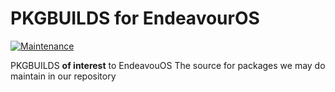 # PKGBUILDS for EndeavourOS 

[![Maintenance](https://img.shields.io/maintenance/yes/2020.svg)]()

PKGBUILDS **of interest** to EndeavouOS
The source for packages we may do maintain in our repository
